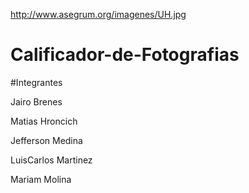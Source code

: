http://www.asegrum.org/imagenes/UH.jpg

# Calificador-de-Fotografias


#Integrantes 

Jairo Brenes

Matias Hroncich 

Jefferson Medina 

LuisCarlos Martinez

Mariam Molina
